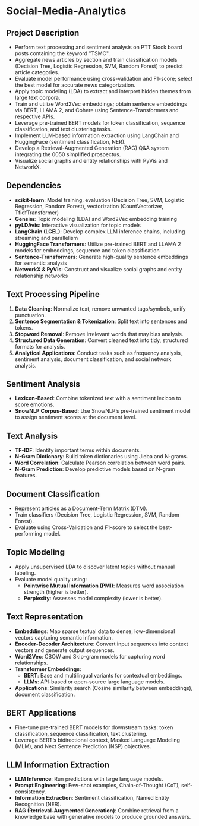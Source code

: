 # Social-Media-Analytics

## Project Description

- Perform text processing and sentiment analysis on PTT Stock board posts containing the keyword "TSMC".
- Aggregate news articles by section and train classification models (Decision Tree, Logistic Regression, SVM, Random Forest) to predict article categories.
- Evaluate model performance using cross-validation and F1-score; select the best model for accurate news categorization.
- Apply topic modeling (LDA) to extract and interpret hidden themes from large text corpora.
- Train and utilize Word2Vec embeddings; obtain sentence embeddings via BERT, LLAMA 2, and Cohere using Sentence-Transformers and respective APIs.
- Leverage pre-trained BERT models for token classification, sequence classification, and text clustering tasks.
- Implement LLM-based information extraction using LangChain and HuggingFace (sentiment classification, NER).
- Develop a Retrieval-Augmented Generation (RAG) Q&A system integrating the 0050 simplified prospectus.
- Visualize social graphs and entity relationships with PyVis and NetworkX.

## Dependencies

- **scikit-learn**: Model training, evaluation (Decision Tree, SVM, Logistic Regression, Random Forest), vectorization (CountVectorizer, TfidfTransformer)
- **Gensim**: Topic modeling (LDA) and Word2Vec embedding training
- **pyLDAvis**: Interactive visualization for topic models
- **LangChain (LCEL)**: Develop complex LLM inference chains, including streaming and parallelism
- **HuggingFace Transformers**: Utilize pre-trained BERT and LLAMA 2 models for embeddings, sequence and token classification
- **Sentence-Transformers**: Generate high-quality sentence embeddings for semantic analysis
- **NetworkX & PyVis**: Construct and visualize social graphs and entity relationship networks

## Text Processing Pipeline

1. **Data Cleaning**: Normalize text, remove unwanted tags/symbols, unify punctuation.
2. **Sentence Segmentation & Tokenization**: Split text into sentences and tokens.
3. **Stopword Removal**: Remove irrelevant words that may bias analysis.
4. **Structured Data Generation**: Convert cleaned text into tidy, structured formats for analysis.
5. **Analytical Applications**: Conduct tasks such as frequency analysis, sentiment analysis, document classification, and social network analysis.

## Sentiment Analysis

- **Lexicon-Based**: Combine tokenized text with a sentiment lexicon to score emotions.
- **SnowNLP Corpus-Based**: Use SnowNLP’s pre-trained sentiment model to assign sentiment scores at the document level.

## Text Analysis

- **TF-IDF**: Identify important terms within documents.
- **N-Gram Dictionary**: Build token dictionaries using Jieba and N-grams.
- **Word Correlation**: Calculate Pearson correlation between word pairs.
- **N-Gram Prediction**: Develop predictive models based on N-gram features.

## Document Classification

- Represent articles as a Document-Term Matrix (DTM).
- Train classifiers (Decision Tree, Logistic Regression, SVM, Random Forest).
- Evaluate using Cross-Validation and F1-score to select the best-performing model.

## Topic Modeling

- Apply unsupervised LDA to discover latent topics without manual labeling.
- Evaluate model quality using:
  - **Pointwise Mutual Information (PMI)**: Measures word association strength (higher is better).
  - **Perplexity**: Assesses model complexity (lower is better).

## Text Representation

- **Embeddings**: Map sparse textual data to dense, low-dimensional vectors capturing semantic information.
- **Encoder-Decoder Architecture**: Convert input sequences into context vectors and generate output sequences.
- **Word2Vec**: CBOW and Skip-gram models for capturing word relationships.
- **Transformer Embeddings**:
  - **BERT**: Base and multilingual variants for contextual embeddings.
  - **LLMs**: API-based or open-source large language models.
- **Applications**: Similarity search (Cosine similarity between embeddings), document classification.

## BERT Applications

- Fine-tune pre-trained BERT models for downstream tasks: token classification, sequence classification, text clustering.
- Leverage BERT’s bidirectional context, Masked Language Modeling (MLM), and Next Sentence Prediction (NSP) objectives.

## LLM Information Extraction

- **LLM Inference**: Run predictions with large language models.
- **Prompt Engineering**: Few-shot examples, Chain-of-Thought (CoT), self-consistency.
- **Information Extraction**: Sentiment classification, Named Entity Recognition (NER).
- **RAG (Retrieval-Augmented Generation)**: Combine retrieval from a knowledge base with generative models to produce grounded answers.
